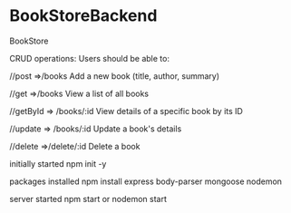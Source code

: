 # BookStoreBackend
BookStore

CRUD operations: 
Users should be able to:

//post =>/books
Add a new book (title, author, summary)

//get =>/books
View a list of all books

//getById => /books/:id
View details of a specific book by its ID

//update => /books/:id
Update a book's details

//delete =>/delete/:id
Delete a book


initially started
npm init -y

packages installed
npm install express body-parser mongoose nodemon

server started
npm start or nodemon start
